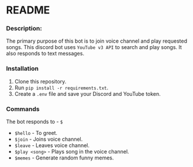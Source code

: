 # README
### Description:
The primary purpose of this bot is to join voice channel and play requested songs. This discord bot uses `YouTube v3 API` to search and play songs. It also responds to text messages.

### Installation
1. Clone this repository.
2. Run `pip install -r requirements.txt`.
3. Create a `.env` file and save your Discord and YouTube token.

### Commands
The bot responds to - `$`
- `$hello` - To greet.
- `$join` - Joins voice channel.
- `$leave` - Leaves voice channel.
- `$play <song>` - Plays song in the voice channel.
- `$memes` - Generate random funny memes.
